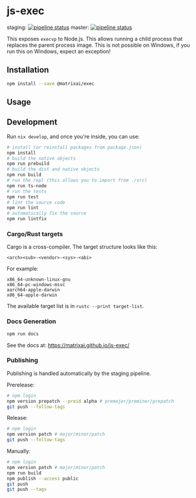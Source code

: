 # js-exec

staging: [![pipeline status](https://gitlab.com/MatrixAI/open-source/js-exec/badges/staging/pipeline.svg)](https://gitlab.com/MatrixAI/open-source/js-exec/commits/staging)
master: [![pipeline status](https://gitlab.com/MatrixAI/open-source/js-exec/badges/master/pipeline.svg)](https://gitlab.com/MatrixAI/open-source/js-exec/commits/master)

This exposes `execvp` to Node.js. This allows running a child process that replaces the parent process image. This is not possible on Windows, if you run this on Windows, expect an exception!

## Installation

```sh
npm install --save @matrixai/exec
```

## Usage

## Development

Run `nix develop`, and once you're inside, you can use:

```sh
# install (or reinstall packages from package.json)
npm install
# build the native objects
npm run prebuild
# build the dist and native objects
npm run build
# run the repl (this allows you to import from ./src)
npm run ts-node
# run the tests
npm run test
# lint the source code
npm run lint
# automatically fix the source
npm run lintfix
```

### Cargo/Rust targets

Cargo is a cross-compiler. The target structure looks like this:

```
<arch><sub>-<vendor>-<sys>-<abi>
```

For example:

```
x86_64-unknown-linux-gnu
x86_64-pc-windows-msvc
aarch64-apple-darwin
x86_64-apple-darwin
```

The available target list is in `rustc --print target-list`.

### Docs Generation

```sh
npm run docs
```

See the docs at: https://matrixai.github.io/js-exec/

### Publishing

Publishing is handled automatically by the staging pipeline.

Prerelease:

```sh
# npm login
npm version prepatch --preid alpha # premajor/preminor/prepatch
git push --follow-tags
```

Release:

```sh
# npm login
npm version patch # major/minor/patch
git push --follow-tags
```

Manually:

```sh
# npm login
npm version patch # major/minor/patch
npm run build
npm publish --access public
git push
git push --tags
```
